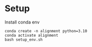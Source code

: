 #   Setup 

Install conda env
```
conda create -n alignment python=3.10
conda activate alignment
bash setup_env.sh
```


